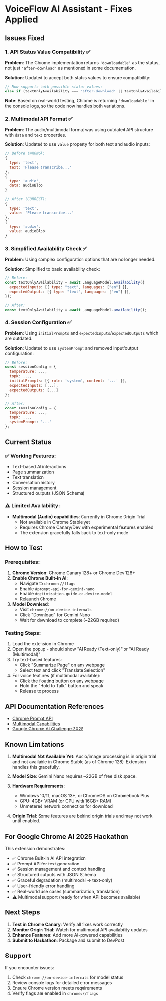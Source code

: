# VoiceFlow AI Assistant - Fixes Applied

## Issues Fixed

### 1. **API Status Value Compatibility** ✅

**Problem**: The Chrome implementation returns `'downloadable'` as the status, not just `'after-download'` as mentioned in some documentation.

**Solution**: Updated to accept both status values to ensure compatibility:

```javascript
// Now supports both possible status values:
else if (textOnlyAvailability === 'after-download' || textOnlyAvailability === 'downloadable') { ... }
```

**Note**: Based on real-world testing, Chrome is returning `'downloadable'` in the console logs, so the code now handles both variations.

### 2. **Multimodal API Format** ✅

**Problem**: The audio/multimodal format was using outdated API structure with `data` and `text` properties.

**Solution**: Updated to use `value` property for both text and audio inputs:

```javascript
// Before (WRONG):
{
  type: 'text',
  text: 'Please transcribe...'
},
{
  type: 'audio',
  data: audioBlob
}

// After (CORRECT):
{
  type: 'text',
  value: 'Please transcribe...'
},
{
  type: 'audio',
  value: audioBlob
}
```

### 3. **Simplified Availability Check** ✅

**Problem**: Using complex configuration options that are no longer needed.

**Solution**: Simplified to basic availability check:

```javascript
// Before:
const textOnlyAvailability = await LanguageModel.availability({
  expectedInputs: [{ type: "text", languages: ["en"] }],
  expectedOutputs: [{ type: "text", languages: ["en"] }],
});

// After:
const textOnlyAvailability = await LanguageModel.availability();
```

### 4. **Session Configuration** ✅

**Problem**: Using `initialPrompts` and `expectedInputs`/`expectedOutputs` which are outdated.

**Solution**: Updated to use `systemPrompt` and removed input/output configuration:

```javascript
// Before:
const sessionConfig = {
  temperature: ...,
  topK: ...,
  initialPrompts: [{ role: 'system', content: '...' }],
  expectedInputs: [...],
  expectedOutputs: [...]
};

// After:
const sessionConfig = {
  temperature: ...,
  topK: ...,
  systemPrompt: '...'
};
```

## Current Status

### ✅ Working Features:

- Text-based AI interactions
- Page summarization
- Text translation
- Conversation history
- Session management
- Structured outputs (JSON Schema)

### ⚠️ Limited Availability:

- **Multimodal (Audio) capabilities**: Currently in Chrome Origin Trial
  - Not available in Chrome Stable yet
  - Requires Chrome Canary/Dev with experimental features enabled
  - The extension gracefully falls back to text-only mode

## How to Test

### Prerequisites:

1. **Chrome Version**: Chrome Canary 128+ or Chrome Dev 128+
2. **Enable Chrome Built-in AI**:
   - Navigate to `chrome://flags`
   - Enable `#prompt-api-for-gemini-nano`
   - Enable `#optimization-guide-on-device-model`
   - Relaunch Chrome
3. **Model Download**:
   - Visit `chrome://on-device-internals`
   - Click "Download" for Gemini Nano
   - Wait for download to complete (~22GB required)

### Testing Steps:

1. Load the extension in Chrome
2. Open the popup - should show "AI Ready (Text-only)" or "AI Ready (Multimodal)"
3. Try text-based features:
   - Click "Summarize Page" on any webpage
   - Select text and click "Translate Selection"
4. For voice features (if multimodal available):
   - Click the floating button on any webpage
   - Hold the "Hold to Talk" button and speak
   - Release to process

## API Documentation References

- [Chrome Prompt API](https://developer.chrome.com/docs/ai/prompt-api)
- [Multimodal Capabilities](https://developer.chrome.com/docs/ai/prompt-api#multimodal_capabilities)
- [Google Chrome AI Challenge 2025](https://googlechromeai2025.devpost.com/)

## Known Limitations

1. **Multimodal Not Available Yet**: Audio/image processing is in origin trial and not available in Chrome Stable (as of Chrome 128). Extension handles this gracefully.

2. **Model Size**: Gemini Nano requires ~22GB of free disk space.

3. **Hardware Requirements**:

   - Windows 10/11, macOS 13+, or ChromeOS on Chromebook Plus
   - GPU: 4GB+ VRAM (or CPU with 16GB+ RAM)
   - Unmetered network connection for download

4. **Origin Trial**: Some features are behind origin trials and may not work until enabled.

## For Google Chrome AI 2025 Hackathon

This extension demonstrates:

- ✅ Chrome Built-in AI API integration
- ✅ Prompt API for text generation
- ✅ Session management and context handling
- ✅ Structured outputs with JSON Schema
- ✅ Graceful degradation (multimodal → text-only)
- ✅ User-friendly error handling
- ✅ Real-world use cases (summarization, translation)
- ⚠️ Multimodal support (ready for when API becomes available)

## Next Steps

1. **Test in Chrome Canary**: Verify all fixes work correctly
2. **Monitor Origin Trial**: Watch for multimodal API availability updates
3. **Enhance Features**: Add more AI-powered capabilities
4. **Submit to Hackathon**: Package and submit to DevPost

## Support

If you encounter issues:

1. Check `chrome://on-device-internals` for model status
2. Review console logs for detailed error messages
3. Ensure Chrome version meets requirements
4. Verify flags are enabled in `chrome://flags`
